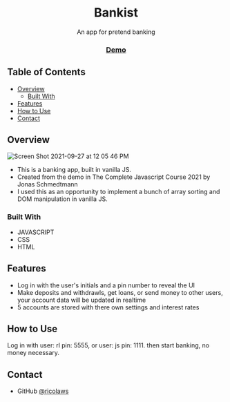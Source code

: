 <h1 align="center">Bankist</h1>

<div align="center">
   An app for pretend banking
</div>

<div align="center">
  <h3>
    <a href="https://distracted-almeida-290017.netlify.app">
      Demo
    </a>
  </h3>
</div>

<!-- TABLE OF CONTENTS -->

## Table of Contents

- [Overview](#overview)
  - [Built With](#built-with)
- [Features](#features)
- [How to Use](#how-to-use)
- [Contact](#contact)


<!-- OVERVIEW -->

## Overview

![Screen Shot 2021-09-27 at 12 05 46 PM](https://user-images.githubusercontent.com/41934323/134969600-0273a648-0f57-49e3-b13d-50b5e86ed85a.png)


- This is a banking app, built in vanilla JS.
- Created from the demo in The Complete Javascript Course 2021 by Jonas Schmedtmann
- I used this as an opportunity to implement a bunch of array sorting and DOM manipulation in vanilla JS.

### Built With

- JAVASCRIPT
- CSS
- HTML

## Features

 - Log in with the user's initials and a pin number to reveal the UI 
 - Make deposits and withdrawls, get loans, or send money to other users, your account data will be updated in realtime
 - 5 accounts are stored with there own settings and interest rates

## How to Use

Log in with user: rl pin: 5555, or user: js pin: 1111. then start banking, no money necessary. 

## Contact

- GitHub [@ricolaws](https://github.com/ricolaws)
